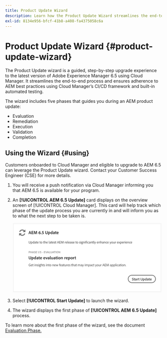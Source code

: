 ```yaml
---
title: Product Update Wizard
description: Learn how the Product Update Wizard streamlines the end-to-end AEM update process within Cloud Manager.
exl-id: 8134e956-bfcf-41b8-a408-fa4375058c6a
---
```


# Product Update Wizard {#product-update-wizard}

The Product Update wizard is a guided, step-by-step upgrade experience to the latest version of Adobe Experience Manager 6.5 using Cloud Manager. It streamlines the end-to-end process and ensures adherence to AEM best practices using Cloud Manager’s CI/CD framework and built-in automated testing.

The wizard includes five phases that guides you during an AEM product update:

* Evaluation
* Remediation
* Execution
* Validation
* Completion

## Using the Wizard {#using}

Customers onboarded to Cloud Manager and eligible to upgrade to AEM 6.5 can leverage the Product Update wizard. Contact your Customer Success Engineer (CSE) for more details.

1. You will receive a push notification via Cloud Manager informing you that AEM 6.5 is available for your program.

1. An **[!UICONTROL AEM 6.5 Update]** card displays on the overview screen of [!UICONTROL Cloud Manager]. This card will help track which phase of the update process you are currently in and will inform you as to what the next step to be taken is. 

   ![Update wizard card](/help/assets/Start-Update.png)

1. Select **[!UICONTROL Start Update]** to launch the wizard.

1. The wizard displays the first phase of **[!UICONTROL AEM 6.5 Update]** process.

To learn more about the first phase of the wizard, see the document [Evaluation Phase.](/help/product-update-wizard/evaluation.md)
